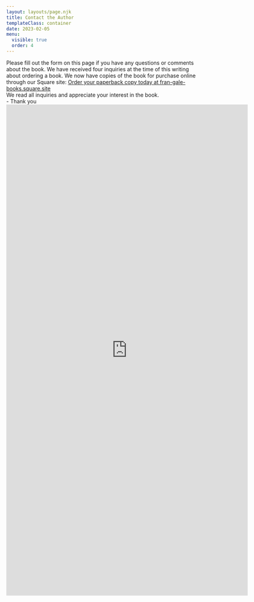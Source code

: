 ```yaml
---
layout: layouts/page.njk
title: Contact the Author
templateClass: container
date: 2023-02-05
menu:
  visible: true
  order: 4
---
```

<div class="container d-sm-flex justify-content-left">
  <div class="row row-cols-1 row-cols-sm-3 row-cols-md-4 row-cols-lg-3">
    <div class="col align-items-start">
      Please fill out the form on this page if you have any questions or comments about the book. We have received four inquiries at the time of this writing about ordering a book. We now have copies of the book for purchase online through our Square site: <a href="https://fran-gale-books.square.site/product/paperback/1?cp=true&sa=false&sbp=false&q=false&category_id=2" class="btn btn-primary" role="button" target="_blank" data-toggle="tooltip" title="This link will redirect you to our Square site for placing the order">Order your paperback copy today at fran-gale-books.square.site</a>
<br/>
We read all inquiries and appreciate your interest in the book. <br/>
- Thank you
    </div>
    <div class="col align-items-start p-0 m-0">
      <iframe src="https://docs.google.com/forms/d/e/1FAIpQLSeTszOvfHApYegsFNgBlye-nRBQF5Oc9LpAIeTRl-6kdYteGw/viewform?embedded=true" width="640" height="1300" frameborder="0" marginheight="0" marginwidth="0">Loading…</iframe>
    </div>
  <div>
</div>
